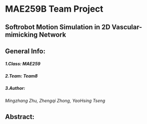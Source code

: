 # MAE259B Team Project
## Softrobot Motion Simulation in 2D Vascular-mimicking Network

## General Info: 
##### 1.Class: MAE259
##### 2.Team: Team8
##### 3.Author: 
###### Mingzhang Zhu, Zhengqi Zhong, YaoHsing Tseng


## Abstract: 








